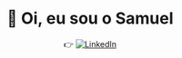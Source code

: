 <div align="center">

  # 👋 Oi, eu sou o Samuel<br>
  👉
  [![LinkedIn](https://img.shields.io/badge/linkedin-%230077B5.svg?style=for-the-badge&logo=linkedin&logoColor=white)](https://www.linkedin.com/in/samubrreto/)

</div>
